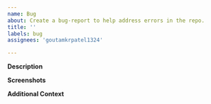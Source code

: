 ```yaml
---
name: Bug
about: Create a bug-report to help address errors in the repo.
title: ''
labels: bug
assignees: 'goutamkrpatel1324'

---
```


**Description**

<!--A clear and concise description of what the bug is.-->

**Screenshots**

<!-- Please add a screenshot, if applicable.-->

**Additional Context**

<!-- Add any other context about the problem here.-->


